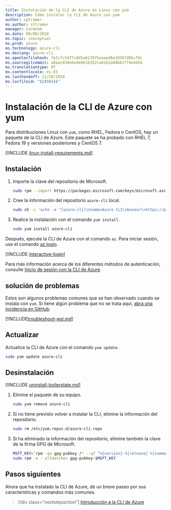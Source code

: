 ```yaml
---
title: Instalación de la CLI de Azure en Linux con yum
description: Cómo instalar la CLI de Azure con yum
author: sptramer
ms.author: sttramer
manager: carmonm
ms.date: 09/09/2018
ms.topic: conceptual
ms.prod: azure
ms.technology: azure-cli
ms.devlang: azure-cli
ms.openlocfilehash: 7e2c7c5477c8d5a617875eeaed8e3d267d9bcf8c
ms.sourcegitcommit: a8aac038e6ede0b1b352ca6163a04b61ff4eed5b
ms.translationtype: HT
ms.contentlocale: es-ES
ms.lasthandoff: 11/28/2018
ms.locfileid: "52450316"
---
```

# <a name="install-azure-cli-with-yum"></a>Instalación de la CLI de Azure con yum

Para distribuciones Linux con `yum`, como RHEL, Fedora o CentOS, hay un paquete de la CLI de Azure. Este paquete se ha probado con RHEL 7, Fedora 19 y versiones posteriores y CentOS 7.

[!INCLUDE [linux-install-requirements.md](includes/linux-install-requirements.md)]

## <a name="install"></a>Instalación

1. Importe la clave del repositorio de Microsoft.

   ```bash
   sudo rpm --import https://packages.microsoft.com/keys/microsoft.asc
   ```

2. Cree la información del repositorio `azure-cli` local.

   ```bash
   sudo sh -c 'echo -e "[azure-cli]\nname=Azure CLI\nbaseurl=https://packages.microsoft.com/yumrepos/azure-cli\nenabled=1\ngpgcheck=1\ngpgkey=https://packages.microsoft.com/keys/microsoft.asc" > /etc/yum.repos.d/azure-cli.repo'
   ```

3. Realice la instalación con el comando `yum install`.

   ```bash
   sudo yum install azure-cli
   ```

Después, ejecute la CLI de Azure con el comando `az`. Para iniciar sesión, use el comando [az login](/cli/azure/reference-index#az-login).

[!INCLUDE [interactive-login](includes/interactive-login.md)]

Para más información acerca de los diferentes métodos de autenticación, consulte [Inicio de sesión con la CLI de Azure](authenticate-azure-cli.md).

## <a name="troubleshooting"></a>solución de problemas

Estos son algunos problemas comunes que se han observado cuando se instala con `yum`. Si tiene algún problema que no se trata aquí, [abra una incidencia en GitHub](https://github.com/Azure/azure-cli/issues).

[!INCLUDE[troubleshoot-wsl.md](includes/troubleshoot-wsl.md)]

## <a name="update"></a>Actualizar

Actualice la CLI de Azure con el comando `yum update`.

```bash
sudo yum update azure-cli
```

## <a name="uninstall"></a>Desinstalación

[!INCLUDE [uninstall-boilerplate.md](includes/uninstall-boilerplate.md)]

1. Elimine el paquete de su equipo.

   ```bash
   sudo yum remove azure-cli
   ```

2. Si no tiene previsto volver a instalar la CLI, elimine la información del repositorio.

   ```bash
   sudo rm /etc/yum.repos.d/azure-cli.repo
   ```

3. Si ha eliminado la información del repositorio, elimine también la clave de la firma GPG de Microsoft.

   ```bash
   MSFT_KEY=`rpm -qa gpg-pubkey /* --qf "%{version}-%{release} %{summary}\n" | grep Microsoft | awk '{print $1}'`
   sudo rpm -e --allmatches gpg-pubkey-$MSFT_KEY
   ```

## <a name="next-steps"></a>Pasos siguientes

Ahora que ha instalado la CLI de Azure, dé un breve paseo por sus características y comandos más comunes.

> [!div class="nextstepaction"]
> [Introducción a la CLI de Azure](get-started-with-azure-cli.md)
